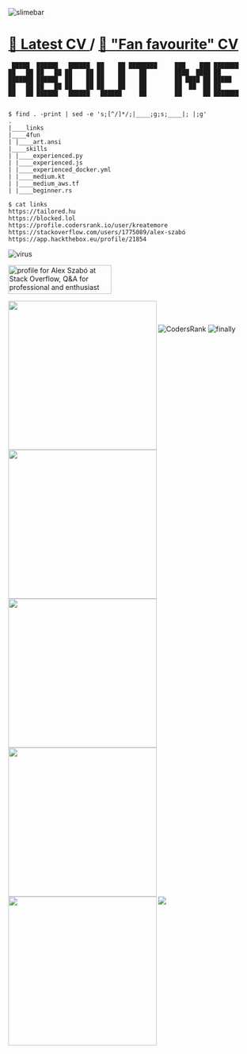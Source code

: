 ![slimebar](https://user-images.githubusercontent.com/9606801/147938662-72d6705c-529e-4dad-ad9d-8d2336a463f0.gif)
# [🦆 Latest CV ](https://tailored.hu/alex_szabo_CV2021.pdf)  / [🥰 "Fan favourite" CV](https://tailored.hu/alex_szabo_cv_en_terminal.pdf)
```
 █████  ██████   ██████  ██    ██ ████████     ███    ███ ███████ 
██   ██ ██   ██ ██    ██ ██    ██    ██        ████  ████ ██      
███████ ██████  ██    ██ ██    ██    ██        ██ ████ ██ █████   
██   ██ ██   ██ ██    ██ ██    ██    ██        ██  ██  ██ ██      
██   ██ ██████   ██████   ██████     ██        ██      ██ ███████ 
                                                                  
 
$ find . -print | sed -e 's;[^/]*/;|____;g;s;____|; |;g'
.
|____links
|____4fun
| |____art.ansi
|____skills
| |____experienced.py
| |____experienced.js
| |____experienced_docker.yml
| |____medium.kt
| |____medium_aws.tf
| |____beginner.rs

$ cat links
https://tailored.hu
https://blocked.lol
https://profile.codersrank.io/user/kreatemore
https://stackoverflow.com/users/1775089/alex-szabó
https://app.hackthebox.eu/profile/21854
```
![virus](https://user-images.githubusercontent.com/9606801/147938028-be7754dd-b9dd-4fdc-9299-b1384742f394.gif)
 
 <a href="https://stackoverflow.com/users/1775089/alex-szab%c3%b3"><img src="https://stackoverflow.com/users/flair/1775089.png?theme=dark" width="208" height="58" alt="profile for Alex Szab&#243; at Stack Overflow, Q&amp;A for professional and enthusiast programmers" title="profile for Alex Szab&#243; at Stack Overflow, Q&amp;A for professional and enthusiast programmers"></a>


<img align=left width=300 src="https://user-images.githubusercontent.com/9606801/147856890-63e30eed-598c-4c08-ac0a-d07617867b3c.png">
<img align=left width=300 src="https://user-images.githubusercontent.com/9606801/147856838-5bce52dc-e89c-44a8-999f-fcf1b544617e.png">
<img align=left width=300 src="https://user-images.githubusercontent.com/9606801/147856840-87707895-011d-4dff-9052-38824d1dd86d.png">
<br /><br />
<img align=left width=300 src="https://user-images.githubusercontent.com/9606801/147856842-8463b98d-61b5-4872-9b4a-9ffaf38d2b8e.png">
<img align=left width=300 src="https://user-images.githubusercontent.com/9606801/147856837-29408b11-d010-43a7-a32e-bcb7ec939611.png">
<img align=left src="https://user-images.githubusercontent.com/9606801/147938036-946d07b9-6859-46dc-a782-6812b0d0f88b.gif">

![CodersRank](https://user-images.githubusercontent.com/9606801/153393978-1ab814a5-3e79-4559-8a32-b018a4e39a23.png)
![finally](https://user-images.githubusercontent.com/9606801/147938668-d22b2ad3-c9d0-4922-866f-44ce9f5d417f.gif)
